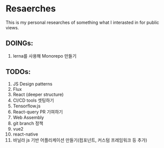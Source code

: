 # Resaerches
This is my personal researches of something what I interasted in for public views.
## DOINGs:
1. lerna를 사용해 Monorepo 만들기 

## TODOs:
1. JS Design patterns
2. Flux
3. React (deeper structure)
4. CI/CD tools 셋팅하기
5. Tensorflow.js
6. React-query PR 기여하기
7. Web Assembly
8. git branch 정책
9. vue2
10. react-native
11. 바닐라 js 기반 어플리케이션 만들기(컴포넌트, 커스텀 프레임워크 등 추가)

